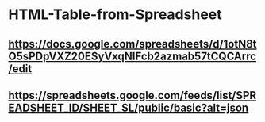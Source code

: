 # HTML-Table-from-Spreadsheet

## https://docs.google.com/spreadsheets/d/1otN8tO5sPDpVXZ20ESyVxqNIFcb2azmab57tCQCArrc/edit
## https://spreadsheets.google.com/feeds/list/SPREADSHEET_ID/SHEET_SL/public/basic?alt=json
